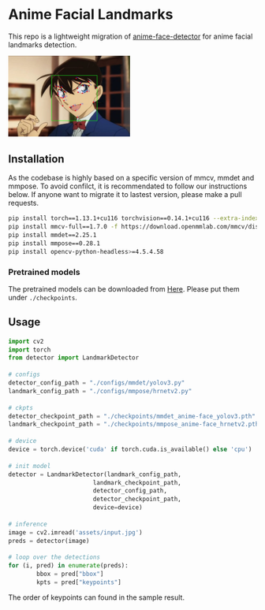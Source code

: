 # Anime Facial Landmarks
This repo is a lightweight migration of [anime-face-detector](https://github.com/hysts/anime-face-detector) for anime facial landmarks detection.

<right><img src="https://github.com/haofanwang/Anime-Facial-Landmarks/raw/main/assets//output.jpg" width="49%" height="49%"></right> 

## Installation
As the codebase is highly based on a specific version of mmcv, mmdet and mmpose. To avoid confilct, it is recommendated to follow our instructions below. If anyone want to migrate
it to lastest version, please make a pull requests.

```bash
pip install torch==1.13.1+cu116 torchvision==0.14.1+cu116 --extra-index-url https://download.pytorch.org/whl/cu116
pip install mmcv-full==1.7.0 -f https://download.openmmlab.com/mmcv/dist/cu116/torch1.13/index.html
pip install mmdet==2.25.1
pip install mmpose==0.28.1
pip install opencv-python-headless>=4.5.4.58
```

### Pretrained models

The pretrained models can be downloaded from [Here](https://github.com/hysts/anime-face-detector/releases/tag/v0.0.1). Please put them under `./checkpoints`.


## Usage

```python
import cv2
import torch
from detector import LandmarkDetector

# configs
detector_config_path = "./configs/mmdet/yolov3.py"
landmark_config_path = "./configs/mmpose/hrnetv2.py"

# ckpts
detector_checkpoint_path = "./checkpoints/mmdet_anime-face_yolov3.pth"
landmark_checkpoint_path = "./checkpoints/mmpose_anime-face_hrnetv2.pth"

# device
device = torch.device('cuda' if torch.cuda.is_available() else 'cpu')

# init model
detector = LandmarkDetector(landmark_config_path,
                        landmark_checkpoint_path,
                        detector_config_path,
                        detector_checkpoint_path,
                        device=device)

# inference
image = cv2.imread('assets/input.jpg')
preds = detector(image)

# loop over the detections
for (i, pred) in enumerate(preds):
        bbox = pred["bbox"]
        kpts = pred["keypoints"]
```
The order of keypoints can found in the sample result.


